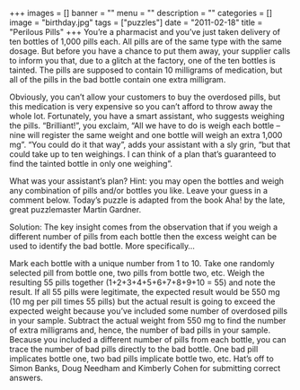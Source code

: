 +++
images = []
banner = ""
menu = ""
description = ""
categories = []
image = "birthday.jpg"
tags = ["puzzles"]
date = "2011-02-18"
title = "Perilous Pills"
+++
You’re a pharmacist and you’ve just taken delivery of ten bottles of 1,000 pills each. All pills are of the same type with the same dosage. But before you have a chance to put them away, your supplier calls to inform you that, due to a glitch at the factory, one of the ten bottles is tainted. The pills are supposed to contain 10 milligrams of medication, but all of the pills in the bad bottle contain one extra milligram.

Obviously, you can’t allow your customers to buy the overdosed pills, but this medication is very expensive so you can’t afford to throw away the whole lot. Fortunately, you have a smart assistant, who suggests weighing the pills. “Brilliant!”, you exclaim, “All we have to do is weigh each bottle – nine will register the same weight and one bottle will weigh an extra 1,000 mg”. “You could do it that way”, adds your assistant with a sly grin, “but that could take up to ten weighings. I can think of a plan that’s guaranteed to find the tainted bottle in only one weighing”.

What was your assistant’s plan? Hint: you may open the bottles and weigh any combination of pills and/or bottles you like. Leave your guess in a comment below. Today’s puzzle is adapted from the book Aha! by the late, great puzzlemaster Martin Gardner.

Solution: The key insight comes from the observation that if you weigh a different number of pills from each bottle then the excess weight can be used to identify the bad bottle. More specifically…

Mark each bottle with a unique number from 1 to 10.
Take one randomly selected pill from bottle one, two pills from bottle two, etc. Weigh the resulting 55 pills together (1+2+3+4+5+6+7+8+9+10 = 55) and note the result.
If all 55 pills were legitimate, the expected result would be 550 mg (10 mg per pill times 55 pills) but the actual result is going to exceed the expected weight because you’ve included some number of overdosed pills in your sample. Subtract the actual weight from 550 mg to find the number of extra milligrams and, hence, the number of bad pills in your sample.
Because you included a different number of pills from each bottle, you can trace the number of bad pills directly to the bad bottle. One bad pill implicates bottle one, two bad pills implicate bottle two, etc.
Hat’s off to Simon Banks, Doug Needham and Kimberly Cohen for submitting correct answers.

